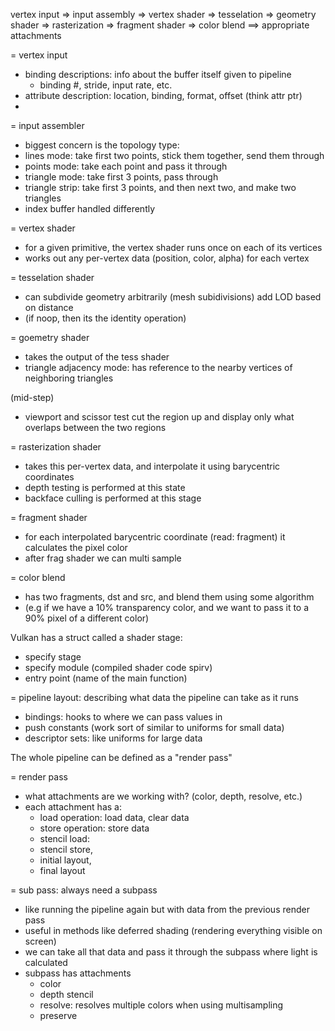 

vertex input => input assembly => vertex shader => tesselation => geometry shader =>
	rasterization => fragment shader => color blend ==> appropriate attachments

= vertex input 
- binding descriptions: info about the buffer itself given to pipeline
    - binding #, stride, input rate, etc.
- attribute description: location, binding, format, offset (think attr ptr)
- 

= input assembler
- biggest concern is the topology type:
- lines mode: take first two points, stick them together, send them through
- points mode: take each point and pass it through
- triangle mode: take first 3 points, pass through
- triangle strip: take first 3 points, and then next two, and make two triangles
- index buffer handled differently

= vertex shader
- for a given primitive, the vertex shader runs once on each of its vertices
- works out any per-vertex data (position, color, alpha) for each vertex

= tesselation shader
- can subdivide geometry arbitrarily (mesh subidivisions) add LOD based on distance
- (if noop, then its the identity operation)

= goemetry shader
- takes the output of the tess shader 
- triangle adjacency mode: has reference to the nearby vertices of neighboring triangles

(mid-step)
- viewport and scissor test cut the region up and display only what overlaps
    between the two regions

= rasterization shader
- takes this per-vertex data, and interpolate it using barycentric coordinates
- depth testing is performed at this state
- backface culling is performed at this stage

= fragment shader
- for each interpolated barycentric coordinate (read: fragment) it calculates the pixel color
- after frag shader we can multi sample


= color blend
- has two fragments, dst and src, and blend them using some algorithm
- (e.g if we have a 10% transparency color, and we want to pass it to a 90% pixel of a different color)

Vulkan has a struct called a shader stage:
- specify stage
- specify module (compiled shader code spirv)
- entry point (name of the main function)

= pipeline layout: describing what data the pipeline can take as it runs
- bindings: hooks to where we can pass values in
- push constants (work sort of similar to uniforms for small data)
- descriptor sets: like uniforms for large data

The whole pipeline can be defined as a "render pass"

= render pass
- what attachments are we working with? (color, depth, resolve, etc.)
- each attachment has a: 
    - load operation: load data, clear data
    - store operation: store data
    - stencil load: 
    - stencil store, 
    - initial layout, 
    - final layout

= sub pass: always need a subpass 
- like running the pipeline again but with data from the previous render pass
- useful in methods like deferred shading (rendering everything visible on screen)
- we can take all that data and pass it through the subpass where light is calculated
- subpass has attachments
    - color
    - depth stencil
    - resolve: resolves multiple colors when using multisampling
    - preserve